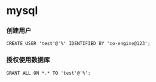 # mysql


### 创建用户
```shell
CREATE USER 'test'@'%' IDENTIFIED BY 'co-engine@123';
```


### 授权使用数据库
```shell
GRANT ALL ON *.* TO 'test'@'%';
```



















